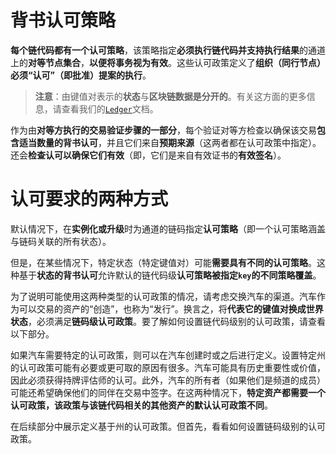 # 背书认可策略

**每个链代码都有一个认可策略**，该策略指定**必须执行链代码并支持执行结果**的通道上的**对等节点集合**，**以便将事务视为有效**。这些认可政策定义了**组织（同行节点）必须“认可”（即批准）提案的执行**。

> **注意**：由键值对表示的**状态**与**区块链数据是分开的**。有关这方面的更多信息，请查看我们的[`Ledger`](https://hyperledger-fabric.readthedocs.io/en/latest/ledger/ledger.html)文档。

作为由**对等方执行的交易验证步骤的一部分**，每个验证对等方检查以确保该交易**包含适当数量的背书认可**，并且它们来自**预期来源**（这两者都在认可政策中指定）。还会**检查认可以确保它们有效**（即，它们是来自有效证书的**有效签名**）。

# 认可要求的两种方式

默认情况下，在**实例化或升级**时为通道的链码指定**认可策略**（即一个认可策略涵盖与链码关联的所有状态）。

但是，在某些情况下，特定状态（特定键值对）可能**需要具有不同的认可策略**。这种基于**状态的背书认可**允许默认的链代码级**认可策略被指定`key`的不同策略覆盖**。

为了说明可能使用这两种类型的认可政策的情况，请考虑交换汽车的渠道。汽车作为可以交易的资产的“创造”，也称为“发行”。换言之，将**代表它的键值对换成世界状态**，必须满足**链码级认可政策**。要了解如何设置链代码级别的认可政策，请查看以下部分。

如果汽车需要特定的认可政策，则可以在汽车创建时或之后进行定义。设置特定州的认可政策可能有必要或更可取的原因有很多。汽车可能具有历史重要性或价值，因此必须获得持牌评估师的认可。此外，汽车的所有者（如果他们是频道的成员）可能还希望确保他们的同伴在交易中签字。在这两种情况下，**特定资产都需要一个认可政策，该政策与该链代码相关的其他资产的默认认可政策不同**。

在后续部分中展示定义基于州的认可政策。但首先，看看如何设置链码级别的认可政策。

